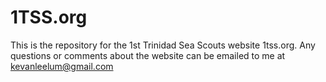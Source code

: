 # 1TSS.org

This is the repository for the 1st Trinidad Sea Scouts website 1tss.org. Any questions or comments about the website can be emailed to me at kevanleelum@gmail.com
